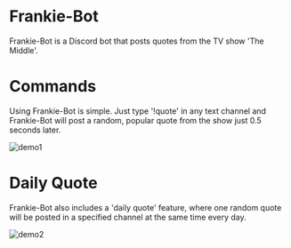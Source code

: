 # Frankie-Bot
Frankie-Bot is a Discord bot that posts quotes from the TV show 'The Middle'.

# Commands
Using Frankie-Bot is simple. Just type '!quote' in any text channel and Frankie-Bot will post a random, popular quote from the show just 0.5 seconds later.

![demo1](https://user-images.githubusercontent.com/58308897/130088489-946273a1-b6b0-4409-b722-e7446104c9f3.jpg)

# Daily Quote
Frankie-Bot also includes a 'daily quote' feature, where one random quote will be posted in a specified channel at the same time every day.

![demo2](https://user-images.githubusercontent.com/58308897/130089834-cd59c1b6-e46c-4c6e-af08-63816f4e8ffd.jpg)

